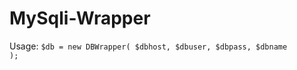 MySqli-Wrapper
==============
Usage:
<code>$db = new DBWrapper( $dbhost, $dbuser, $dbpass, $dbname );</code>
